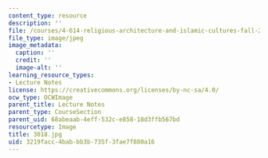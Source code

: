 ```yaml
---
content_type: resource
description: ''
file: /courses/4-614-religious-architecture-and-islamic-cultures-fall-2002/3219facc4babbb3b735f3fae7f880a16_3018.jpg
file_type: image/jpeg
image_metadata:
  caption: ''
  credit: ''
  image-alt: ''
learning_resource_types:
- Lecture Notes
license: https://creativecommons.org/licenses/by-nc-sa/4.0/
ocw_type: OCWImage
parent_title: Lecture Notes
parent_type: CourseSection
parent_uid: 68abeaab-4eff-532c-e858-18d3ffb567bd
resourcetype: Image
title: 3018.jpg
uid: 3219facc-4bab-bb3b-735f-3fae7f880a16
---
```

